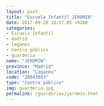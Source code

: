 ```yaml
---
layout: post
title: "Escuela Infantil JEROMIN"
date: 2017-09-20 20:57:05 +0200
categories:
- Escuela Infantil
- madrid
- leganes
- Centro público
- guarderia
name: "JEROMIN"
province: "Madrid"
location: "Leganes"
code: "28043843"
type: "Centro público"
img: guarderia.jpg
permalink: /guarderias/jeromin.html
---
```

